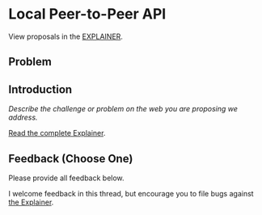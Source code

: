 # Local Peer-to-Peer API

View proposals in the [EXPLAINER](EXPLAINER.md).

## Problem

## Introduction

_Describe the challenge or problem on the web you are proposing we address._

[Read the complete Explainer](EXPLAINER.md).

## Feedback (Choose One)

Please provide all feedback below.

I welcome feedback in this thread, but encourage you to file bugs against [the Explainer](EXPLAINER.md).

[explainer]: http://domain.tld/your/explainer.md "Local Peer-to-Peer API"
